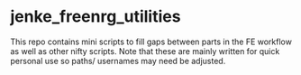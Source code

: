 # jenke_freenrg_utilities
This repo contains mini scripts to fill gaps between parts in the FE workflow as well as other nifty scripts.
Note that these are mainly written for quick personal use so paths/ usernames may need be adjusted.
